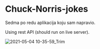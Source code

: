 # Chuck-Norris-jokes

Sedma po redu aplikacija koju sam napravio.

Using rest API (should run on live server).

![2021-05-04 10-35-59_Trim](https://user-images.githubusercontent.com/80545806/116979171-efb33a00-acc4-11eb-957e-1e3d06313425.gif)
